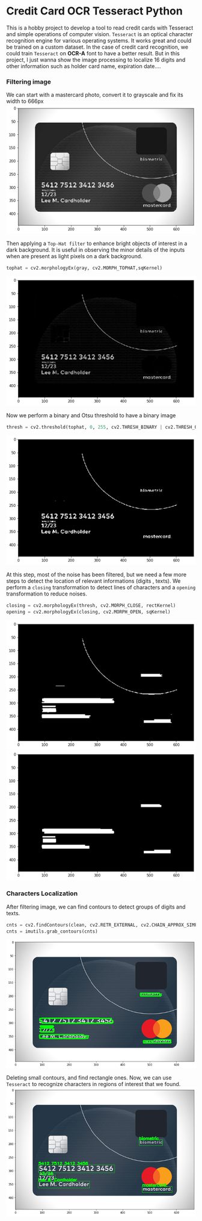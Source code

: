 # Credit Card OCR Tesseract Python
This is a hobby project  to develop a tool to read credit cards with Tesseract and simple operations of computer vision. 
`Tesseract` is an optical character recognition engine for various operating systems. It works great and could be trained on a custom dataset. In the case of credit card recognition, we could train `Tesseract` on **OCR-A** font to have a better result. But in this project, I just wanna show the image processing to localize 16 digits and other information such as holder card name, expiration date.... 
### Filtering image
We can start with a mastercard photo, convert it to grayscale and fix its width to 666px
![gray](/img/gray.png)

Then applying a `Top-Hat filter` to enhance bright objects of interest in a dark background.  It is useful in observing the minor details of the inputs when are present as light pixels on a dark background. 
```python
tophat = cv2.morphologyEx(gray, cv2.MORPH_TOPHAT,sqKernel)
```
![gray](/img/tophat.png)

Now we perform a binary and Otsu threshold to have a binary image
```python
thresh = cv2.threshold(tophat, 0, 255, cv2.THRESH_BINARY | cv2.THRESH_OTSU)[1]
```
![gray](/img/thresh.png)

At this step, most of the noise has been filtered, but we need a few more steps to detect the location of relevant informations (digits , texts).
We perform a `closing` transformation to detect lines of characters and a `opening` transformation to reduce noises. 
```python
closing = cv2.morphologyEx(thresh, cv2.MORPH_CLOSE, rectKernel)
opening = cv2.morphologyEx(closing, cv2.MORPH_OPEN, sqKernel)
```
![gray](/img/closing.png)
![gray](/img/opening.png)

### Characters Localization 
After filtering image, we can find contours to detect groups of digits and texts.
```python
cnts = cv2.findContours(clean, cv2.RETR_EXTERNAL, cv2.CHAIN_APPROX_SIMPLE)
cnts = imutils.grab_contours(cnts)
```
![gray](/img/contours.png)

Deleting small contours, and find rectangle ones.
Now, we can use `Tesseract` to recognize characters in regions of interest that we found.
![gray](/img/tesseract.png)
